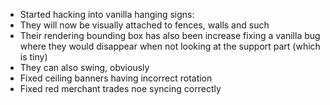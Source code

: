 - Started hacking into vanilla hanging signs:
- They will now be visually attached to fences, walls and such
- Their rendering bounding box has also been increase fixing a vanilla bug where they would disappear when not looking at the support part (which is tiny)
- They can also swing, obviously
- Fixed ceiling banners having incorrect rotation
- Fixed red merchant trades noe syncing correctly